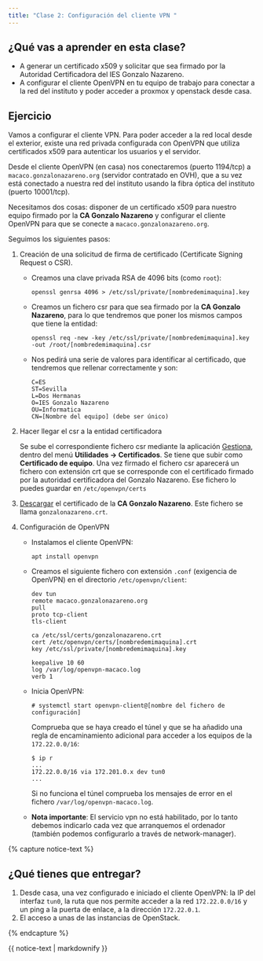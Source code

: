 ```yaml
---
title: "Clase 2: Configuración del cliente VPN "
---
```


## ¿Qué vas a aprender en esta clase?

* A generar un certificado x509 y solicitar que sea firmado por la Autoridad Certificadora del IES Gonzalo Nazareno.
* A configurar el cliente OpenVPN en tu equipo de trabajo para conectar a la red del instituto y poder acceder a proxmox y openstack desde casa.


## Ejercicio 


Vamos a configurar el cliente VPN. Para poder acceder a la red local desde el exterior, existe una red privada configurada con OpenVPN que utiliza certificados x509 para autenticar los usuarios y el servidor. 

Desde el cliente OpenVPN (en casa) nos conectaremos (puerto 1194/tcp) a `macaco.gonzalonazareno.org` (servidor contratado en OVH), que a su vez está conectado a nuestra red del instituto usando la fibra óptica del instituto (puerto 10001/tcp).

Necesitamos dos cosas: disponer de un certificado x509 para nuestro equipo firmado por la **CA Gonzalo Nazareno** y configurar el cliente OpenVPN para que se conecte a `macaco.gonzalonazareno.org`.


Seguimos los siguientes pasos:

1. Creación de una solicitud de firma de certificado (Certificate Signing Request o CSR).
	* Creamos una clave privada RSA de 4096 bits (como `root`):
		```	
		openssl genrsa 4096 > /etc/ssl/private/[nombredemimaquina].key
		```
	
	* Creamos un fichero csr para que sea firmado por la **CA Gonzalo Nazareno**, para lo que tendremos que poner los mismos campos que tiene la entidad:

		```
		openssl req -new -key /etc/ssl/private/[nombredemimaquina].key -out /root/[nombredemimaquina].csr
		```
		
	* Nos pedirá una serie de valores para identificar al certificado, que tendremos que rellenar correctamente y son:
	
		```
		C=ES
		ST=Sevilla
		L=Dos Hermanas
		O=IES Gonzalo Nazareno
		OU=Informatica
		CN=[Nombre del equipo] (debe ser único)
		```

2. Hacer llegar el csr a la entidad certificadora

	Se sube el correspondiente fichero csr mediante la aplicación [Gestiona](https://dit.gonzalonazareno.org/gestiona), dentro del menú **Utilidades -> Certificados**. Se tiene que subir como **Certificado de equipo**. Una vez firmado el fichero csr aparecerá un fichero con extensión crt que se corresponde con el certificado firmado por la autoridad certificadora del Gonzalo Nazareno. Ese fichero lo puedes guardar en `/etc/openvpn/certs`

3. [Descargar](https://dit.gonzalonazareno.org/gestiona/info/documentacion/ca) el certificado de la **CA Gonzalo Nazareno**. Este fichero se llama `gonzalonazareno.crt`. 

4. Configuración de OpenVPN
	* Instalamos el cliente OpenVPN:
		```
		apt install openvpn
		```
	* Creamos el siguiente fichero con extensión `.conf` (exigencia de OpenVPN) en el directorio `/etc/openvpn/client`:
		```
		dev tun
		remote macaco.gonzalonazareno.org
		pull
		proto tcp-client
		tls-client

		ca /etc/ssl/certs/gonzalonazareno.crt 
		cert /etc/openvpn/certs/[nombredemimaquina].crt 
		key /etc/ssl/private/[nombredemimaquina].key 
		
		keepalive 10 60
		log /var/log/openvpn-macaco.log
		verb 1
		```
	* Inicia OpenVPN:
	
		```
		# systemctl start openvpn-client@[nombre del fichero de configuración]
		```

	 	Comprueba que se haya creado el túnel y que se ha añadido una regla de encaminamiento adicional para acceder a los equipos de la `172.22.0.0/16`:
		
		```
		$ ip r
		...
		172.22.0.0/16 via 172.201.0.x dev tun0 
		...
		```

		Si no funciona el túnel comprueba los mensajes de error en el fichero `/var/log/openvpn-macaco.log`.
	
	* **Nota importante**: El servicio vpn no está habilitado, por lo tanto debemos indicarlo cada vez que arranquemos el ordenador (también podemos configurarlo a través de network-manager).
	
		
{% capture notice-text %}

## ¿Qué tienes que entregar?

1. Desde casa, una vez configurado e iniciado el cliente OpenVPN: la IP del interfaz `tun0`, la ruta que nos permite acceder a la red `172.22.0.0/16` y un ping a la puerta de enlace, a la dirección `172.22.0.1`.
2. El acceso a unas de las instancias de OpenStack.

{% endcapture %}<div class="notice--info">{{ notice-text | markdownify }}</div>
